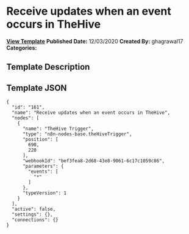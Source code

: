 # Receive updates when an event occurs in TheHive

**[View Template](https://n8n.io/workflows/810-/)**  **Published Date:** 12/03/2020  **Created By:** ghagrawal17  **Categories:**   

## Template Description



## Template JSON

```
{
  "id": "161",
  "name": "Receive updates when an event occurs in TheHive",
  "nodes": [
    {
      "name": "TheHive Trigger",
      "type": "n8n-nodes-base.theHiveTrigger",
      "position": [
        690,
        220
      ],
      "webhookId": "bef3fea8-2d68-43e8-9061-6c17c1059c86",
      "parameters": {
        "events": [
          "*"
        ]
      },
      "typeVersion": 1
    }
  ],
  "active": false,
  "settings": {},
  "connections": {}
}
```
